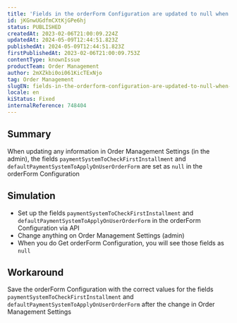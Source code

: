 ```yaml
---
title: 'Fields in the orderForm Configuration are updated to null when there is any change in Order Management Settings'
id: jKGnwUGdfmCXtKjGPe6hj
status: PUBLISHED
createdAt: 2023-02-06T21:00:09.224Z
updatedAt: 2024-05-09T12:44:51.823Z
publishedAt: 2024-05-09T12:44:51.823Z
firstPublishedAt: 2023-02-06T21:00:09.753Z
contentType: knownIssue
productTeam: Order Management
author: 2mXZkbi0oi061KicTExNjo
tag: Order Management
slugEN: fields-in-the-orderform-configuration-are-updated-to-null-when-there-is-any-change-in-order-management-settings
locale: en
kiStatus: Fixed
internalReference: 748404
---
```


## Summary


When updating any information in Order Management Settings (in the admin), the fields `paymentSystemToCheckFirstInstallment` and `defaultPaymentSystemToApplyOnUserOrderForm` are set as `null` in the orderForm Configuration


##

## Simulation



- Set up the fields `paymentSystemToCheckFirstInstallment` and `defaultPaymentSystemToApplyOnUserOrderForm` in the orderForm Configuration via API
- Change anything on Order Management Settings (admin)
- When you do Get orderForm Configuration, you will see those fields as `null`


##

## Workaround


Save the orderForm Configuration with the correct values for the fields `paymentSystemToCheckFirstInstallment` and `defaultPaymentSystemToApplyOnUserOrderForm` after the change in Order Management Settings




